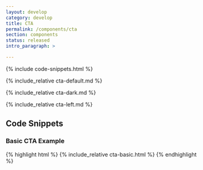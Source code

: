 ```yaml
---
layout: develop
category: develop
title: CTA
permalink: /components/cta
section: components
status: released
intro_paragraph: >

---
```


{% include code-snippets.html %}

{% include_relative cta-default.md %}

{% include_relative cta-dark.md %}

{% include_relative cta-left.md %}

<h2 id="code">Code Snippets</h2>

### Basic CTA Example
{% highlight html %}
  {% include_relative cta-basic.html %}
{% endhighlight %}
